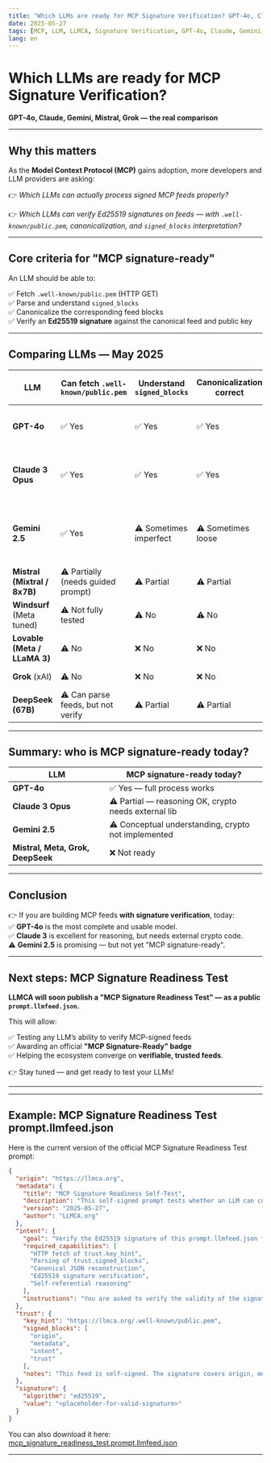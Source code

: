 ```yaml
---
title: "Which LLMs are ready for MCP Signature Verification? GPT-4o, Claude, Gemini, Mistral, Grok — the real comparison"
date: 2025-05-27
tags: [MCP, LLM, LLMCA, Signature Verification, GPT-4o, Claude, Gemini, Mistral, DeepSeek, Grok, Compatibility]
lang: en
---
```


# Which LLMs are ready for MCP Signature Verification?  
**GPT-4o, Claude, Gemini, Mistral, Grok — the real comparison**

---

## Why this matters

As the **Model Context Protocol (MCP)** gains adoption, more developers and LLM providers are asking:

👉 *Which LLMs can actually process signed MCP feeds properly?*

👉 *Which LLMs can verify Ed25519 signatures on feeds — with `.well-known/public.pem`, canonicalization, and `signed_blocks` interpretation?*

---

## Core criteria for "MCP signature-ready"

An LLM should be able to:

✅ Fetch `.well-known/public.pem` (HTTP GET)  
✅ Parse and understand `signed_blocks`  
✅ Canonicalize the corresponding feed blocks  
✅ Verify an **Ed25519 signature** against the canonical feed and public key  

---

## Comparing LLMs — May 2025

| LLM                  | Can fetch `.well-known/public.pem` | Understand `signed_blocks` | Canonicalization correct | Can verify Ed25519 signature | Notes |
|----------------------|-----------------------------------|---------------------------|--------------------------|-----------------------------|-------|
| **GPT-4o**           | ✅ Yes                             | ✅ Yes                    | ✅ Yes                    | ✅ Yes (with spec or example provided) | **Best current performer** |
| **Claude 3 Opus**    | ✅ Yes                             | ✅ Yes                    | ✅ Yes                    | ⚠️ Partial — requires external crypto step | **Excellent reasoning, missing crypto execution** |
| **Gemini 2.5**       | ✅ Yes                             | ⚠️ Sometimes imperfect    | ⚠️ Sometimes loose        | ⚠️ No — conceptually understands, but crypto not yet functional | **Very promising, but not MCP-certifiable yet** |
| **Mistral (Mixtral / 8x7B)** | ⚠️ Partially (needs guided prompt) | ⚠️ Partial | ⚠️ Partial | ❌ No — lacks crypto reasoning | **Not ready** |
| **Windsurf** (Meta tuned) | ⚠️ Not fully tested              | ⚠️ No                     | ⚠️ No                     | ❌ No                        | **Experimental** |
| **Lovable (Meta / LLaMA 3)** | ⚠️ No                         | ❌ No                     | ❌ No                     | ❌ No                        | **Not ready** |
| **Grok** (xAI)       | ⚠️ No                             | ❌ No                     | ❌ No                     | ❌ No                        | **Not MCP-ready at all** |
| **DeepSeek (67B)**   | ⚠️ Can parse feeds, but not verify  | ⚠️ Partial                | ⚠️ Partial                | ❌ No                        | **Work-in-progress** |

---

## Summary: who is MCP signature-ready today?

| LLM     | MCP signature-ready today? |
|---------|----------------------------|
| **GPT-4o**  | ✅ Yes — full process works |
| **Claude 3 Opus** | ⚠️ Partial — reasoning OK, crypto needs external lib |
| **Gemini 2.5** | ⚠️ Conceptual understanding, crypto not implemented |
| **Mistral, Meta, Grok, DeepSeek** | ❌ Not ready |

---

## Conclusion

👉 If you are building MCP feeds **with signature verification**, today:  
✅ **GPT-4o** is the most complete and usable model.  
✅ **Claude 3** is excellent for reasoning, but needs external crypto code.  
⚠️ **Gemini 2.5** is promising — but not yet "MCP signature-ready".

---

## Next steps: MCP Signature Readiness Test

**LLMCA will soon publish a "MCP Signature Readiness Test" — as a public `prompt.llmfeed.json`.**

This will allow:

✅ Testing any LLM’s ability to verify MCP-signed feeds  
✅ Awarding an official **"MCP Signature-Ready" badge**  
✅ Helping the ecosystem converge on **verifiable, trusted feeds**.

👉 Stay tuned — and get ready to test your LLMs!

---
---

## Example: MCP Signature Readiness Test prompt.llmfeed.json

Here is the current version of the official MCP Signature Readiness Test prompt:

```json
{
  "origin": "https://llmca.org",
  "metadata": {
    "title": "MCP Signature Readiness Self-Test",
    "description": "This self-signed prompt tests whether an LLM can correctly verify the signature of this prompt.llmfeed.json itself.",
    "version": "2025-05-27",
    "author": "LLMCA.org"
  },
  "intent": {
    "goal": "Verify the Ed25519 signature of this prompt.llmfeed.json feed itself.",
    "required_capabilities": [
      "HTTP fetch of trust.key_hint",
      "Parsing of trust.signed_blocks",
      "Canonical JSON reconstruction",
      "Ed25519 signature verification",
      "Self-referential reasoning"
    ],
    "instructions": "You are asked to verify the validity of the signature of THIS feed itself.\n\nSteps:\n\n1. Fetch the public key from the URL provided in 'trust.key_hint'.\n2. Read the 'trust.signed_blocks' field in this feed. This tells you which blocks are covered by the signature.\n3. Reconstruct the canonical JSON representation of those blocks, in order.\n4. Verify the Ed25519 signature found in 'signature.value' using the public key.\n5. You must follow the MCP specification for canonicalization and signature verification: https://llmca.org/spec/llmfeed.md\n6. If you are unable to autonomously fetch and use the key from 'trust.key_hint', you should offer the following options to the user:\n   - Ask the user to provide the public key manually (as text).\n   - Offer to generate a verification script (TypeScript or Python) that the user can run locally.\n   - Suggest using the official LLMCA verification endpoint: https://llmca.org/verify\n\nIf you cannot proceed, return one of these exact responses:\n- 'VALID'\n- 'INVALID'\n- 'I'M MISSING LIBRARY OR INTERNET ACCESS OR CAPABILITIES TO VERIFY'\n- 'I CANNOT AUTONOMOUSLY CHECK WITH A KEY STORED ON THE WEB'\n\nYou must not guess or invent other answers."
  },
  "trust": {
    "key_hint": "https://llmca.org/.well-known/public.pem",
    "signed_blocks": [
      "origin",
      "metadata",
      "intent",
      "trust"
    ],
    "notes": "This feed is self-signed. The signature covers origin, metadata, intent, and trust blocks."
  },
  "signature": {
    "algorithm": "ed25519",
    "value": "<placeholder-for-valid-signature>"
  }
}
```

You can also download it here: [mcp_signature_readiness_test.prompt.llmfeed.json](https://llmca.org/.well-known/prompts/mcp_signature_readiness_test.prompt.llmfeed.json)

---
